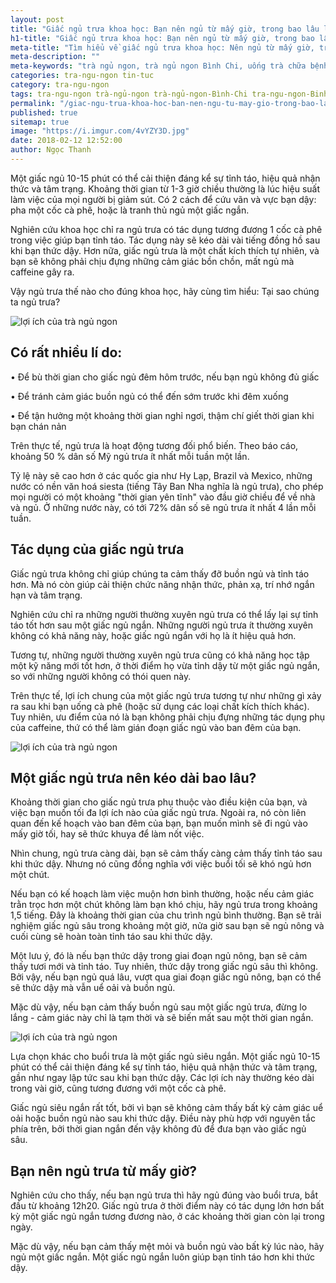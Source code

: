 ```yaml
---
layout: post
title: "Giấc ngủ trưa khoa học: Bạn nên ngủ từ mấy giờ, trong bao lâu là đủ?"
h1-title: "Giấc ngủ trưa khoa học: Bạn nên ngủ từ mấy giờ, trong bao lâu là đủ?"
meta-title: "Tìm hiểu về giấc ngủ trưa khoa học: Nên ngủ từ mấy giờ, trong bao lâu là đủ?"
meta-description: ""
meta-keywords: "trà ngủ ngon, trà ngủ ngon Bình Chi, uống trà chữa bệnh mất ngủ, ngủ trưa khoa học"
categories: tra-ngu-ngon tin-tuc
category: tra-ngu-ngon
tags: tra-ngu-ngon trà-ngủ-ngon trà-ngủ-ngon-Bình-Chi tra-ngu-ngon-Binh-Chi
permalink: "/giac-ngu-trua-khoa-hoc-ban-nen-ngu-tu-may-gio-trong-bao-lau-la-du.html"
published: true
sitemap: true
image: "https://i.imgur.com/4vYZY3D.jpg"
date: 2018-02-12 12:52:00
author: Ngọc Thanh
---
```


Một giấc ngủ 10-15 phút có thể cải thiện đáng kể sự tỉnh táo, hiệu quả nhận thức và tâm trạng.
Khoảng thời gian từ 1-3 giờ chiều thường là lúc hiệu suất làm việc của mọi người bị giảm sút. Có 2 cách để cứu vãn và vực bạn dậy: pha một cốc cà phê, hoặc là tranh thủ ngủ một giấc ngắn.

Nghiên cứu khoa học chỉ ra ngủ trưa có tác dụng tương đương 1 cốc cà phê trong việc giúp bạn tỉnh táo. Tác dụng này sẽ kéo dài vài tiếng đồng hồ sau khi bạn thức dậy. Hơn nữa, giấc ngủ trưa là một chất kích thích tự nhiên, và bạn sẽ không phải chịu đựng những cảm giác bồn chồn, mất ngủ mà caffeine gây ra.

Vậy ngủ trưa thế nào cho đúng khoa học, hãy cùng tìm hiểu: Tại sao chúng ta ngủ trưa?

<img  src="https://i.imgur.com/k1bRsQp.jpg" alt="lợi ích của trà ngủ ngon" class="image_fade responsive-img lazy">

## Có rất nhiều lí do:

• Để bù thời gian cho giấc ngủ đêm hôm trước, nếu bạn ngủ không đủ giấc

• Để tránh cảm giác buồn ngủ có thể đến sớm trước khi đêm xuống

• Để tận hưởng một khoảng thời gian nghỉ ngơi, thậm chí giết thời gian khi bạn chán nản

Trên thực tế, ngủ trưa là hoạt động tương đối phổ biến. Theo báo cáo, khoảng 50 % dân số Mỹ ngủ trưa ít nhất mỗi tuần một lần.

Tỷ lệ này sẽ cao hơn ở các quốc gia như Hy Lạp, Brazil và Mexico, những nước có nền văn hoá siesta (tiếng Tây Ban Nha nghĩa là ngủ trưa), cho phép mọi người có một khoảng "thời gian yên tĩnh" vào đầu giờ chiều để về nhà và ngủ. Ở những nước này, có tới 72% dân số sẽ ngủ trưa ít nhất 4 lần mỗi tuần.

## Tác dụng của giấc ngủ trưa

Giấc ngủ trưa không chỉ giúp chúng ta cảm thấy đỡ buồn ngủ và tỉnh táo hơn. Mà nó còn giúp cải thiện chức năng nhận thức, phản xạ, trí nhớ ngắn hạn và tâm trạng.

Nghiên cứu chỉ ra những người thường xuyên ngủ trưa có thể lấy lại sự tỉnh táo tốt hơn sau một giấc ngủ ngắn. Những người ngủ trưa ít thường xuyên không có khả năng này, hoặc giấc ngủ ngắn với họ là ít hiệu quả hơn.

Tương tự, những người thường xuyên ngủ trưa cũng có khả năng học tập một kỹ năng mới tốt hơn, ở thời điểm họ vừa tỉnh dậy từ một giấc ngủ ngắn, so với những người không có thói quen này.

Trên thực tế, lợi ích chung của một giấc ngủ trưa tương tự như những gì xảy ra sau khi bạn uống cà phê (hoặc sử dụng các loại chất kích thích khác). Tuy nhiên, ưu điểm của nó là bạn không phải chịu đựng những tác dụng phụ của caffeine, thứ có thể làm gián đoạn giấc ngủ vào ban đêm của bạn.

<img  src="https://i.imgur.com/wxCdPU7.jpg" alt="lợi ích của trà ngủ ngon" class="image_fade responsive-img lazy">

## Một giấc ngủ trưa nên kéo dài bao lâu?

Khoảng thời gian cho giấc ngủ trưa phụ thuộc vào điều kiện của bạn, và việc bạn muốn tối đa lợi ích nào của giấc ngủ trưa. Ngoài ra, nó còn liên quan đến kế hoạch vào ban đêm của bạn, bạn muốn mình sẽ đi ngủ vào mấy giờ tối, hay sẽ thức khuya để làm nốt việc.

Nhìn chung, ngủ trưa càng dài, bạn sẽ cảm thấy càng cảm thấy tỉnh táo sau khi thức dậy. Nhưng nó cũng đồng nghĩa với việc buổi tối sẽ khó ngủ hơn một chút.

Nếu bạn có kế hoạch làm việc muộn hơn bình thường, hoặc nếu cảm giác trằn trọc hơn một chút không làm bạn khó chịu, hãy ngủ trưa trong khoảng 1,5 tiếng. Đây là khoảng thời gian của chu trình ngủ bình thường. Bạn sẽ trải nghiệm giấc ngủ sâu trong khoảng một giờ, nửa giờ sau bạn sẽ ngủ nông và cuối cùng sẽ hoàn toàn tỉnh táo sau khi thức dậy.

Một lưu ý, đó là nếu bạn thức dậy trong giai đoạn ngủ nông, bạn sẽ cảm thấy tươi mới và tỉnh táo. Tuy nhiên, thức dậy trong giấc ngủ sâu thì không. Bởi vậy, nếu bạn ngủ quá lâu, vượt qua giai đoạn giấc ngủ nông, bạn có thể sẽ thức dậy mà vẫn uể oải và buồn ngủ.

Mặc dù vậy, nếu bạn cảm thấy buồn ngủ sau một giấc ngủ trưa, đừng lo lắng - cảm giác này chỉ là tạm thời và sẽ biến mất sau một thời gian ngắn.

<img  src="https://i.imgur.com/ESdNw7v.jpg" alt="lợi ích của trà ngủ ngon" class="image_fade responsive-img lazy">

Lựa chọn khác cho buổi trưa là một giấc ngủ siêu ngắn. Một giấc ngủ 10-15 phút có thể cải thiện đáng kể sự tỉnh táo, hiệu quả nhận thức và tâm trạng, gần như ngay lập tức sau khi bạn thức dậy. Các lợi ích này thường kéo dài trong vài giờ, cũng tương đương với một cốc cà phê.

Giấc ngủ siêu ngắn rất tốt, bởi vì bạn sẽ không cảm thấy bất kỳ cảm giác uể oải hoặc buồn ngủ nào sau khi thức dậy. Điều này phù hợp với nguyên tắc phía trên, bởi thời gian ngắn đến vậy không đủ để đưa bạn vào giấc ngủ sâu.

## Bạn nên ngủ trưa từ mấy giờ?

Nghiên cứu cho thấy, nếu bạn ngủ trưa thì hãy ngủ đúng vào buổi trưa, bắt đầu từ khoảng 12h20. Giấc ngủ trưa ở thời điểm này có tác dụng lớn hơn bất kỳ một giấc ngủ ngắn tương đương nào, ở các khoảng thời gian còn lại trong ngày.

Mặc dù vậy, nếu bạn cảm thấy mệt mỏi và buồn ngủ vào bất kỳ lúc nào, hãy ngủ một giấc ngắn. Một giấc ngủ ngắn luôn giúp bạn tỉnh táo hơn khi thức dậy.

